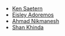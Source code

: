 * [Ken Saetern](https://github.com/ksaetern6/)
* [Eisley Adoremos](https://github.com/eisleyadore/)
* [Ahmad Nikmanesh](anikmanesh@mail.csuchico.edu)
* [Shan Khinda](https://github.com/skhinda)
